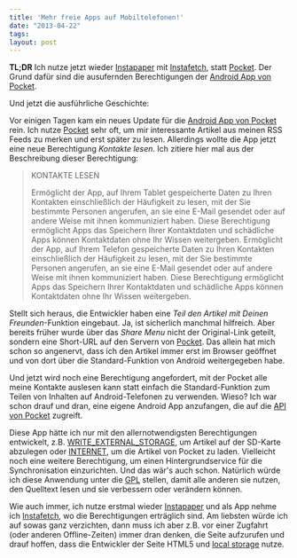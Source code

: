 ```yaml
---
title: 'Mehr freie Apps auf Mobiltelefonen!'
date: "2013-04-22"
tags: 
layout: post
---
```

**TL;DR** Ich nutze jetzt wieder [Instapaper][2] mit [Instafetch][3], statt [Pocket][1]. Der Grund dafür
sind die ausufernden Berechtigungen der [Android App von Pocket][0].

Und jetzt die ausführliche Geschichte:

Vor einigen Tagen kam ein neues Update für die [Android App von Pocket][0] rein. Ich nutze [Pocket][1] 
sehr oft, um mir interessante Artikel aus meinen RSS Feeds zu merken und erst später zu lesen. Allerdings
wollte die App jetzt eine neue Berechtigung *Kontakte lesen*. Ich zitiere hier mal aus der Beschreibung
dieser Berechtigung:

> KONTAKTE LESEN
> 
> Ermöglicht der App, auf Ihrem Tablet gespeicherte Daten zu Ihren Kontakten einschließlich 
> der Häufigkeit zu lesen, mit der Sie bestimmte Personen angerufen, an sie eine E-Mail gesendet 
> oder auf andere Weise mit ihnen kommuniziert haben. Diese Berechtigung ermöglicht Apps das 
> Speichern Ihrer Kontaktdaten und schädliche Apps können Kontaktdaten ohne Ihr Wissen weitergeben. 
> Ermöglicht der App, auf Ihrem Telefon gespeicherte Daten zu Ihren Kontakten einschließlich der 
> Häufigkeit zu lesen, mit der Sie bestimmte Personen angerufen, an sie eine E-Mail gesendet oder 
> auf andere Weise mit ihnen kommuniziert haben. Diese Berechtigung ermöglicht Apps das Speichern 
> Ihrer Kontaktdaten und schädliche Apps können Kontaktdaten ohne Ihr Wissen weitergeben.

Stellt sich heraus, die Entwickler haben eine *Teil den Artikel mit Deinen Freunden*-Funktion eingebaut.
Ja, ist sicherlich manchmal hilfreich. Aber bereits früher wurde über das *Share Menu* nicht der
Original-Link geteilt, sondern eine Short-URL auf den Servern von [Pocket][1]. Das allein hat mich
schon so angenervt, dass ich den Artikel immer erst im Browser geöffnet und von dort über die Standard-Funktion
von Android weitergegeben habe.

Und jetzt wird noch eine Berechtigung angefordert, mit der Pocket alle meine Kontakte auslesen kann
statt einfach die Standard-Funktion zum Teilen von Inhalten auf Android-Telefonen zu verwenden. Wieso?
Ich war schon drauf und dran, eine eigene Android App anzufangen, die auf die [API von Pocket][5] zugreift.

Diese App hätte ich nur mit den allernotwendigsten Berechtigungen entwickelt, z.B. 
[WRITE_EXTERNAL_STORAGE][6], um Artikel auf der SD-Karte abzulegen oder [INTERNET][7], um die 
Artikel von Pocket zu laden. Vielleicht noch eine weitere Berechtigung, um einen Hintergrundservice
für die Synchronisation einzurichten. Und das wär's auch schon. Natürlich würde ich diese
Anwendung unter die [GPL][8] stellen, damit alle anderen sie nutzen, den Quelltext lesen und sie
verbessern oder verändern können.

Wie auch immer, ich nutze erstmal wieder [Instapaper][2] und als App nehme ich [Instafetch][3],
wo die Berechtigungen erträglich sind. Am liebsten würde ich auf sowas ganz verzichten, dann muss ich
aber z.B. vor einer Zugfahrt (oder anderen Offline-Zeiten) immer dran denken, die Seite aufzurufen
und drauf hoffen, dass die Entwickler der Seite HTML5 und [local storage][4] nutze.

[0]: https://play.google.com/store/apps/details?id=com.ideashower.readitlater.pro
[1]: http://getpocket.com/
[2]: http://instapaper.com
[3]: https://play.google.com/store/apps/details?id=pl.immortal.instafetchpro.am
[4]: http://diveintohtml5.info/storage.html
[5]: http://getpocket.com/developer/docs/overview
[6]: http://developer.android.com/reference/android/Manifest.permission.html#WRITE_EXTERNAL_STORAGE
[7]: http://developer.android.com/reference/android/Manifest.permission.html#INTERNET
[8]: http://de.wikipedia.org/wiki/GNU_General_Public_License
